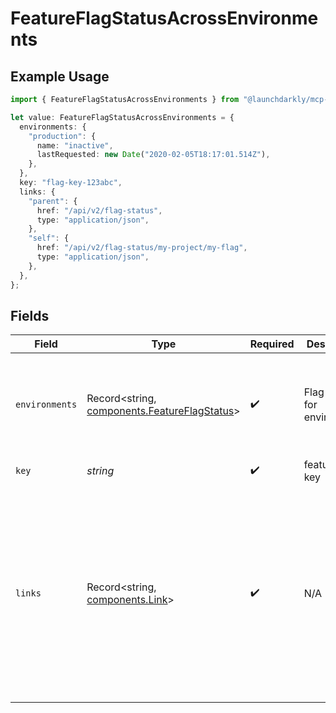 # FeatureFlagStatusAcrossEnvironments

## Example Usage

```typescript
import { FeatureFlagStatusAcrossEnvironments } from "@launchdarkly/mcp-server/models/components";

let value: FeatureFlagStatusAcrossEnvironments = {
  environments: {
    "production": {
      name: "inactive",
      lastRequested: new Date("2020-02-05T18:17:01.514Z"),
    },
  },
  key: "flag-key-123abc",
  links: {
    "parent": {
      href: "/api/v2/flag-status",
      type: "application/json",
    },
    "self": {
      href: "/api/v2/flag-status/my-project/my-flag",
      type: "application/json",
    },
  },
};
```

## Fields

| Field                                                                                                                                                                 | Type                                                                                                                                                                  | Required                                                                                                                                                              | Description                                                                                                                                                           | Example                                                                                                                                                               |
| --------------------------------------------------------------------------------------------------------------------------------------------------------------------- | --------------------------------------------------------------------------------------------------------------------------------------------------------------------- | --------------------------------------------------------------------------------------------------------------------------------------------------------------------- | --------------------------------------------------------------------------------------------------------------------------------------------------------------------- | --------------------------------------------------------------------------------------------------------------------------------------------------------------------- |
| `environments`                                                                                                                                                        | Record<string, [components.FeatureFlagStatus](../../models/components/featureflagstatus.md)>                                                                          | :heavy_check_mark:                                                                                                                                                    | Flag status for environment.                                                                                                                                          | {<br/>"production": {<br/>"lastRequested": "2020-02-05T18:17:01.514Z",<br/>"name": "inactive"<br/>}<br/>}                                                             |
| `key`                                                                                                                                                                 | *string*                                                                                                                                                              | :heavy_check_mark:                                                                                                                                                    | feature flag key                                                                                                                                                      | flag-key-123abc                                                                                                                                                       |
| `links`                                                                                                                                                               | Record<string, [components.Link](../../models/components/link.md)>                                                                                                    | :heavy_check_mark:                                                                                                                                                    | N/A                                                                                                                                                                   | {<br/>"parent": {<br/>"href": "/api/v2/flag-status",<br/>"type": "application/json"<br/>},<br/>"self": {<br/>"href": "/api/v2/flag-status/my-project/my-flag",<br/>"type": "application/json"<br/>}<br/>} |
